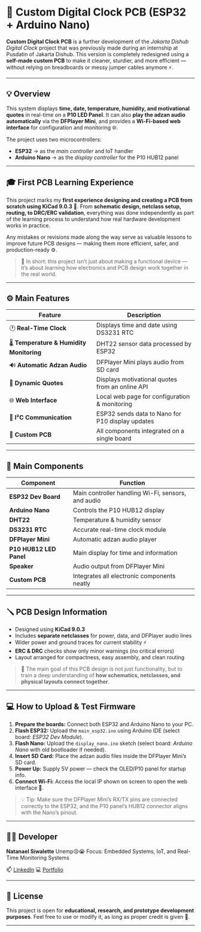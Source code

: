 # 🕋 Custom Digital Clock PCB (ESP32 + Arduino Nano)

**Custom Digital Clock PCB** is a further development of the *Jakarta Dishub Digital Clock* project that was previously made during an internship at Pusdatin of Jakarta Dishub.
This version is completely redesigned using a **self-made custom PCB** to make it cleaner, sturdier, and more efficient — without relying on breadboards or messy jumper cables anymore ⚡.

---

## 💡 Overview

This system displays **time, date, temperature, humidity, and motivational quotes** in real-time on a **P10 LED Panel**.
It can also **play the adzan audio automatically** via the **DFPlayer Mini**, and provides a **Wi-Fi-based web interface** for configuration and monitoring 🌐.

The project uses two microcontrollers:

* **ESP32** → as the *main controller* and IoT handler
* **Arduino Nano** → as the *display controller* for the P10 HUB12 panel

---

## 🎓 First PCB Learning Experience

This project marks my **first experience designing and creating a PCB from scratch using KiCad 9.0.3** 🧠.
From **schematic design, netclass setup, routing, to DRC/ERC validation**, everything was done independently as part of the learning process to understand how real hardware development works in practice.

Any mistakes or revisions made along the way serve as valuable lessons to improve future PCB designs — making them more efficient, safer, and production-ready ⚙️.

> 🧩 In short: this project isn’t just about making a functional device — it’s about learning how electronics and PCB design work together in the real world.

---

## ⚙️ Main Features

| Feature                                   | Description                                      |
| ----------------------------------------- | ------------------------------------------------ |
| 🕐 **Real-Time Clock**                    | Displays time and date using DS3231 RTC          |
| 🌡️ **Temperature & Humidity Monitoring** | DHT22 sensor data processed by ESP32             |
| 🔊 **Automatic Adzan Audio**              | DFPlayer Mini plays audio from SD card           |
| 💬 **Dynamic Quotes**                     | Displays motivational quotes from an online API  |
| 🌐 **Web Interface**                      | Local web page for configuration & monitoring    |
| 🔁 **I²C Communication**                  | ESP32 sends data to Nano for P10 display updates |
| 🔌 **Custom PCB**                         | All components integrated on a single board      |

---

## 🧰 Main Components

| Component               | Function                                           |
| ----------------------- | -------------------------------------------------- |
| **ESP32 Dev Board**     | Main controller handling Wi-Fi, sensors, and audio |
| **Arduino Nano**        | Controls the P10 HUB12 display                     |
| **DHT22**               | Temperature & humidity sensor                      |
| **DS3231 RTC**          | Accurate real-time clock module                    |
| **DFPlayer Mini**       | Automatic adzan audio player                       |
| **P10 HUB12 LED Panel** | Main display for time and information              |
| **Speaker**             | Audio output from DFPlayer Mini                    |
| **Custom PCB**          | Integrates all electronic components neatly        |

---

## 🪛 PCB Design Information

* Designed using **KiCad 9.0.3**
* Includes **separate netclasses** for power, data, and DFPlayer audio lines
* Wider power and ground traces for current stability ⚡
* **ERC & DRC** checks show only minor warnings (no critical errors)
* Layout arranged for compactness, easy assembly, and clean routing

> 🎯 The main goal of this PCB design is not just functionality, but to train a deep understanding of **how schematics, netclasses, and physical layouts connect together**.

---

## 💻 How to Upload & Test Firmware

1. **Prepare the boards:** Connect both ESP32 and Arduino Nano to your PC.
2. **Flash ESP32:** Upload the `main_esp32.ino` using Arduino IDE (select board: *ESP32 Dev Module*).
3. **Flash Nano:** Upload the `display_nano.ino` sketch (select board: *Arduino Nano* with old bootloader if needed).
4. **Insert SD Card:** Place the adzan audio files inside the DFPlayer Mini’s SD card.
5. **Power Up:** Supply 5V power — check the OLED/P10 panel for startup info.
6. **Connect Wi-Fi:** Access the local IP shown on screen to open the web interface 🎉.

> 💡 Tip: Make sure the DFPlayer Mini’s RX/TX pins are connected correctly to the ESP32, and the P10 panel’s HUB12 connector aligns with the Nano’s pinout.

---

## 👨‍💻 Developer

**Natanael Siwalette**
Unemp😢😭
Focus: Embedded Systems, IoT, and Real-Time Monitoring Systems

📫 [LinkedIn](https://www.linkedin.com/in/natanael-siwalette)
💻 [Portfolio](https://natael221.github.io/)

---

## 📜 License

This project is open for **educational, research, and prototype development purposes**.
Feel free to use or modify it, as long as proper credit is given 🙌.

---
